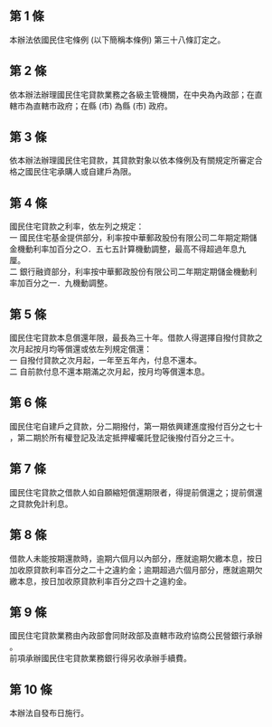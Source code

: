 第 1 條
-------
本辦法依國民住宅條例 (以下簡稱本條例) 第三十八條訂定之。

第 2 條
-------
依本辦法辦理國民住宅貸款業務之各級主管機關，在中央為內政部；在直  
轄市為直轄市政府；在縣 (市) 為縣 (市) 政府。

第 3 條
-------
依本辦法辦理國民住宅貸款，其貸款對象以依本條例及有關規定所審定合  
格之國民住宅承購人或自建戶為限。

第 4 條
-------
國民住宅貸款之利率，依左列之規定：                                
一  國民住宅基金提供部分，利率按中華郵政股份有限公司二年期定期儲  
    金機動利率加百分之○．五七五計算機動調整，最高不得超過年息九  
    厘。                                                          
二  銀行融資部分，利率按中華郵政股份有限公司二年期定期儲金機動利  
    率加百分之一．九機動調整。

第 5 條
-------
國民住宅貸款本息償還年限，最長為三十年。借款人得選擇自撥付貸款之  
次月起按月均等償還或依左列規定償還：  
一  自撥付貸款之次月起，一年至五年內，付息不還本。  
二  自前款付息不還本期滿之次月起，按月均等償還本息。

第 6 條
-------
國民住宅自建戶之貸款，分二期撥付，第一期依興建進度撥付百分之七十  
，第二期於所有權登記及法定抵押權囑託登記後撥付百分之三十。

第 7 條
-------
國民住宅貸款之借款人如自願縮短償還期限者，得提前償還之；提前償還  
之貸款免計利息。

第 8 條
-------
借款人未能按期還款時，逾期六個月以內部分，應就逾期欠繳本息，按日  
加收原貸款利率百分之二十之違約金；逾期超過六個月部分，應就逾期欠  
繳本息，按日加收原貸款利率百分之四十之違約金。

第 9 條
-------
國民住宅貸款業務由內政部會同財政部及直轄市政府協商公民營銀行承辦  
。  
前項承辦國民住宅貸款業務銀行得另收承辦手續費。

第 10 條
--------
本辦法自發布日施行。

